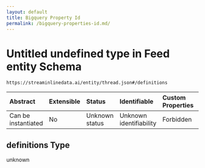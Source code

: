 ```yaml
---
layout: default
title: Bigquery Property Id
permalink: /bigquery-properties-id.md/
---
```

# Untitled undefined type in Feed entity Schema

```txt
https://streaminlinedata.ai/entity/thread.json#/definitions
```



| Abstract            | Extensible | Status         | Identifiable            | Custom Properties | Additional Properties | Access Restrictions | Defined In                                                |
| :------------------ | :--------- | :------------- | :---------------------- | :---------------- | :-------------------- | :------------------ | :-------------------------------------------------------- |
| Can be instantiated | No         | Unknown status | Unknown identifiability | Forbidden         | Allowed               | none                | [thread.json*](thread.md "open original schema") |

## definitions Type

unknown
